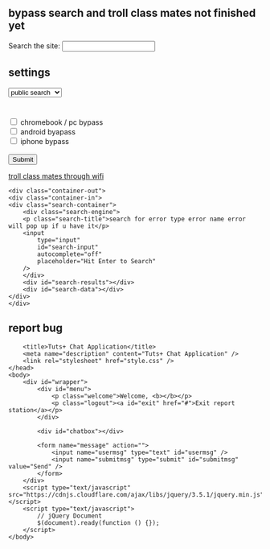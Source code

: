 ## bypass search and troll class mates not finished yet

<label for="site-search">Search the site:</label>
<input type="search" id="site-search" name="q"
       aria-label="Search through site content">





## settings

<select> search settings
			<option value="ar">public search</option>
			<option value="ar">private search</option> 
	                <option value="ar">unblocked v1</option>
	                <option value="ar">unblocked v2</option> 
	                <option value="ar">private tab</option>
	                 <option value="ar">fully private</option>
		
<html>
<body>

<h1> </h1>

<form action="/action_page.php">
  <input type="checkbox" id="vehicle1" name="device" value="pc">
  <label for="vehicle1">chromebook / pc bypass</label><br>
  <input type="checkbox" id="vehicle2" name="devic" value="android">
  <label for="vehicle2">android byapass</label><br>
  <input type="checkbox" id="vehicle3" name="devicw" value="apple device">
  <label for="vehicle3">iphone bypass</label><br><br>
  <input type="submit" value="Submit"> 
</form>

	
	
	
	
	
 <a href="print.html"  
    onclick="window.open('https://cbozeyboy199.github.io/troll-class/', 
                         'newwindow', 
                         'width=300,height=250'); 
              return false;">troll class mates through wifi</a>
	
	<div class="container-out">
    <div class="container-in">
    <div class="search-container">
        <div class="search-engine">
        <p class="search-title">search for error type error name error will pop up if u have it</p>
        <input
            type="input"
            id="search-input"
            autocomplete="off"
            placeholder="Hit Enter to Search"
        />
        </div>
        <div id="search-results"></div>
        <div id="search-data"></div>
    </div>
    </div>
</div>
	
##  report bug
<html lang="en">
    <head>
        <meta charset="utf-8" />
 
        <title>Tuts+ Chat Application</title>
        <meta name="description" content="Tuts+ Chat Application" />
        <link rel="stylesheet" href="style.css" />
    </head>
    <body>
        <div id="wrapper">
            <div id="menu">
                <p class="welcome">Welcome, <b></b></p>
                <p class="logout"><a id="exit" href="#">Exit report station</a></p>
            </div>
 
            <div id="chatbox"></div>
 
            <form name="message" action="">
                <input name="usermsg" type="text" id="usermsg" />
                <input name="submitmsg" type="submit" id="submitmsg" value="Send" />
            </form>
        </div>
        <script type="text/javascript" src="https://cdnjs.cloudflare.com/ajax/libs/jquery/3.5.1/jquery.min.js"></script>
        <script type="text/javascript">
            // jQuery Document
            $(document).ready(function () {});
        </script>
    </body>
</html>
